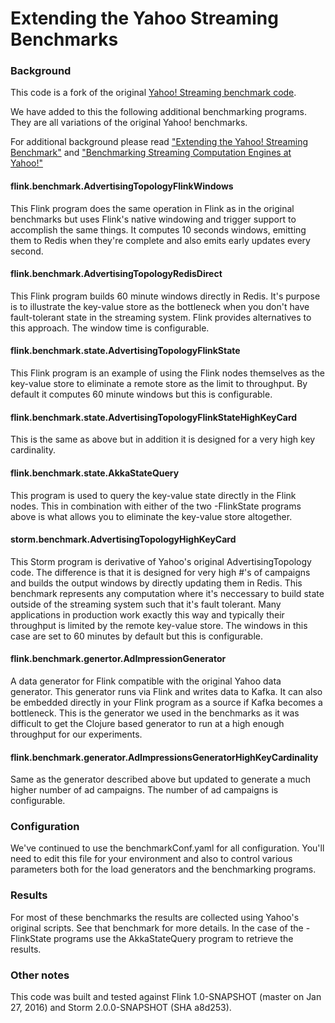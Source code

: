 
# Extending the Yahoo Streaming Benchmarks 


### Background
This code is a fork of the original [Yahoo! Streaming benchmark code](https://github.com/yahoo/streaming-benchmarks).

We have added to this the following additional benchmarking programs. They are all variations of the original Yahoo! benchmarks.

For additional background please read ["Extending the Yahoo! Streaming Benchmark"](http://data-artisans.com/extending-the-yahoo-streaming-benchmark/) and ["Benchmarking Streaming Computation Engines at Yahoo!"](http://yahooeng.tumblr.com/post/135321837876/benchmarking-streaming-computation-engines-at)


#### flink.benchmark.AdvertisingTopologyFlinkWindows
This Flink program does the same operation in Flink as in the original benchmarks but uses Flink's native windowing and trigger support to accomplish the same things.  It computes 10 seconds windows, emitting them to Redis when they're complete and also emits early updates every second.

#### flink.benchmark.AdvertisingTopologyRedisDirect
This Flink program builds 60 minute windows directly in Redis.  It's purpose is to illustrate the key-value store as the bottleneck when you don't have fault-tolerant state in the streaming system.  Flink provides alternatives to this approach.  The window time is configurable.

#### flink.benchmark.state.AdvertisingTopologyFlinkState
This Flink program is an example of using the Flink nodes themselves as the key-value store to eliminate a remote store as the limit to throughput.  By default it computes 60 minute windows but this is configurable.

#### flink.benchmark.state.AdvertisingTopologyFlinkStateHighKeyCard
This is the same as above but in addition it is designed for a very high key cardinality.

#### flink.benchmark.state.AkkaStateQuery
This program is used to query the key-value state directly in the Flink nodes.  This in combination with either of the two -FlinkState programs above is what allows you to eliminate the key-value store altogether.

#### storm.benchmark.AdvertisingTopologyHighKeyCard
This Storm program is derivative of Yahoo's original AdvertisingTopology code.  The difference is that it is designed for very high #'s of campaigns and builds the output windows by directly updating them in Redis.  This benchmark represents any computation where it's neccessary to build state outside of the streaming system such that it's fault tolerant.  Many applications in production work exactly this way and typically their throughput is limited by the remote key-value store.  The windows in this case are set to 60 minutes by default but this is configurable.

#### flink.benchmark.genertor.AdImpressionGenerator
A data generator for Flink compatible with the original Yahoo data generator.  This generator runs via Flink and writes data to Kafka.  It can also be embedded directly in your Flink program as a source if Kafka becomes a bottleneck.  This is the generator we used in the benchmarks as it was difficult to get the Clojure based generator to run at a high enough throughput for our experiments.

#### flink.benchmark.generator.AdImpressionsGeneratorHighKeyCardinality
Same as the generator described above but updated to generate a much higher number of ad campaigns.  The number of ad campaigns is configurable.


### Configuration
We've continued to use the benchmarkConf.yaml for all configuration.  You'll need to edit this file for your environment and also to control various parameters both for the load generators and the benchmarking programs.

### Results
For most of these benchmarks the results are collected using Yahoo's original scripts.  See that benchmark for more details.  In the case of the -FlinkState programs use the AkkaStateQuery program to retrieve the results.

### Other notes
This code was built and tested against Flink 1.0-SNAPSHOT (master on Jan 27, 2016) and Storm 2.0.0-SNAPSHOT (SHA a8d253). 

